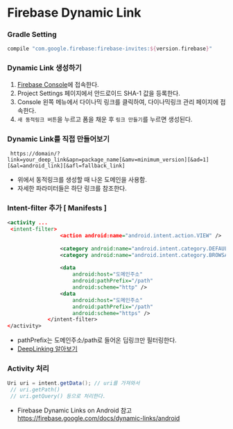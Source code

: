 # Firebase Dynamic Link

### Gradle Setting
```gradle
compile "com.google.firebase:firebase-invites:${version.firebase}"
```

### Dynamic Link 생성하기
 1. [Firebase Console](https://console.firebase.google.com/)에 접속한다.
 2. Project Settings 페이지에서 안드로이드 SHA-1 값을 등록한다.
 3. Console 왼쪽 메뉴에서 다이나믹 링크를 클릭하여, 다이나믹링크 관리 페이지에 접속한다.
 4. `새 동적링크 버튼`을 누르고 폼을 채운 후 `링크 만들기`를 누르면 생성된다.

### Dynamic Link를 직접 만들어보기

```
 https://domain/?link=your_deep_link&apn=package_name[&amv=minimum_version][&ad=1][&al=android_link][&afl=fallback_link]
```
- 위에서 동적링크를 생성할 때 나온  도메인을 사용함.
- 자세한 파라미터들은 하단 링크를 참조한다.

### Intent-filter 추가 [ Manifests ]
```xml
<activity ...
 <intent-filter>
                 <action android:name="android.intent.action.VIEW" />
 
                 <category android:name="android.intent.category.DEFAULT" />
                 <category android:name="android.intent.category.BROWSABLE" />
 
                 <data
                     android:host="도메인주소"
                     android:pathPrefix="/path" 
                     android:scheme="http" />
                 <data
                     android:host="도메인주소"
                     android:pathPrefix="/path"
                     android:scheme="https" />
             </intent-filter>
</activity>
```
- pathPrefix는 도메인주소/path로 들어온 딥링크만 필터링한다.
- [DeepLinking 알아보기](https://developer.android.com/training/app-indexing/deep-linking.html)

### Activity 처리
```java
Uri uri = intent.getData(); // uri를 가져와서 
 // uri.getPath()
 // uri.getQuery() 등으로 처리한다. 
```


- Firebase Dynamic Links on Android 참고 
 https://firebase.google.com/docs/dynamic-links/android

